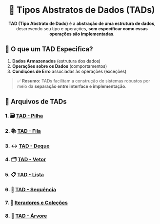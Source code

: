 <h1 align="center">🧠 Tipos Abstratos de Dados (TADs)</h1>
<p align="center"><strong>TAD (Tipo Abstrato de Dado)</strong> é a <strong>abstração de uma estrutura de dados</strong>, descrevendo seu tipo e operações, <strong>sem especificar como essas operações são implementadas</strong>.</p> 

## 📌 O que um TAD Especifica?

1. **Dados Armazenados** (estrutura dos dados)
2. **Operações sobre os Dados** (comportamentos)
3. **Condições de Erro** associadas às operações (exceções)

> ✅ **Resumo:** TADs facilitam a construção de sistemas robustos por meio da **separação entre interface e implementação**.

## 📁 Arquivos de TADs
### 1. 🗃️ [TAD - Pilha](arquivos/pilha.md)
### 2. 📚 [TAD - Fila](arquivos/fila.md)
### 3. ↔️ [TAD - Deque](arquivos/deque.md)
### 4. 🗂️ [TAD - Vetor](arquivos/vetor.md)
### 5. 📋 [TAD - Lista](arquivos/lista.md)
### 6. 🔢 [TAD - Sequência](arquivos/sequencia.md)
### 7. 🔄 [Iteradores e Coleções](arquivos/iteradores_colecoes.md)
### 8. 🌳 [TAD - Árvore](arquivos/arvore.md)
